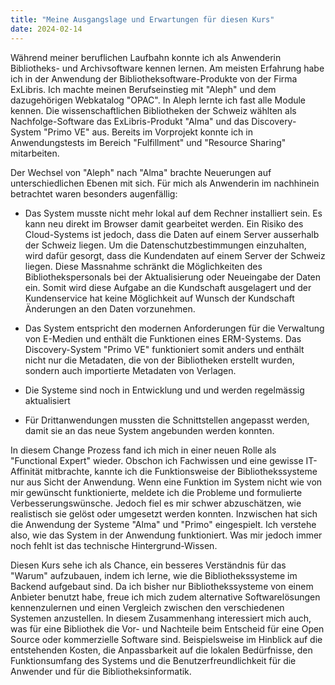 ```yaml
---
title: "Meine Ausgangslage und Erwartungen für diesen Kurs"
date: 2024-02-14
---
```


Während meiner beruflichen Laufbahn konnte ich als Anwenderin Bibliotheks- und Archivsoftware kennen lernen. Am meisten Erfahrung habe ich in der Anwendung der Bibliotheksoftware-Produkte von der Firma ExLibris. Ich machte meinen Berufseinstieg mit "Aleph" und dem dazugehörigen Webkatalog "OPAC". In Aleph lernte ich fast alle Module kennen. Die wissenschaftlichen Bibliotheken der Schweiz wählten als Nachfolge-Software das ExLibris-Produkt "Alma" und das Discovery-System "Primo VE" aus. Bereits im Vorprojekt konnte ich in Anwendungstests im Bereich "Fulfillment" und "Resource Sharing" mitarbeiten. 

Der Wechsel von "Aleph" nach "Alma" brachte Neuerungen auf unterschiedlichen Ebenen mit sich. Für mich als Anwenderin im nachhinein betrachtet waren besonders augenfällig: 

- Das System musste nicht mehr lokal auf dem Rechner installiert sein. Es kann neu direkt im Browser damit gearbeitet werden. Ein Risiko des Cloud-Systems ist jedoch, dass die Daten auf einem Server ausserhalb der Schweiz liegen. Um die Datenschutzbestimmungen einzuhalten, wird dafür gesorgt, dass die Kundendaten auf einem Server der Schweiz liegen. Diese Massnahme schränkt die Möglichkeiten des Bibliothekspersonals bei der Aktualisierung oder Neueingabe der Daten ein. Somit wird diese Aufgabe an die Kundschaft ausgelagert und der Kundenservice hat keine Möglichkeit auf Wunsch der Kundschaft Änderungen an den Daten vorzunehmen. 

- Das System entspricht den modernen Anforderungen für die Verwaltung von E-Medien und enthält die Funktionen eines ERM-Systems. Das Discovery-System "Primo VE" funktioniert somit anders und enthält nicht nur die Metadaten, die von der Bibliotheken erstellt wurden, sondern auch importierte Metadaten von Verlagen. 

- Die Systeme sind noch in Entwicklung und und werden regelmässig aktualisiert

- Für Drittanwendungen mussten die Schnittstellen angepasst werden, damit sie an das neue System angebunden werden konnten. 

In diesem Change Prozess fand ich mich in einer neuen Rolle als "Functional Expert" wieder. Obschon ich Fachwissen und eine gewisse IT-Affinität mitbrachte, kannte ich die Funktionsweise der Bibliothekssysteme nur aus Sicht der Anwendung. Wenn eine Funktion im System nicht wie von mir gewünscht funktionierte, meldete ich die Probleme und formulierte Verbesserungswünsche. Jedoch fiel es mir schwer abzuschätzen, wie realistisch sie gelöst oder umgesetzt werden konnten. Inzwischen hat sich die Anwendung der Systeme "Alma" und "Primo" eingespielt. Ich verstehe also, wie das System in der Anwendung funktioniert. Was mir jedoch immer noch fehlt ist das technische Hintergrund-Wissen.

Diesen Kurs sehe ich als Chance, ein besseres Verständnis für das "Warum" aufzubauen, indem ich lerne, wie die Bibliothekssysteme im Backend aufgebaut sind. Da ich bisher nur Bibliothekssysteme von einem Anbieter benutzt habe, freue ich mich zudem alternative Softwarelösungen kennenzulernen und einen Vergleich zwischen den verschiedenen Systemen anzustellen. In diesem Zusammenhang interessiert mich auch, was für eine Bibliothek die Vor- und Nachteile beim Entscheid für eine Open Source oder kommerzielle Software sind. Beispielsweise im Hinblick auf die entstehenden Kosten, die Anpassbarkeit auf die lokalen Bedürfnisse, den Funktionsumfang des Systems und die Benutzerfreundlichkeit für die Anwender und für die Bibliotheksinformatik. 
